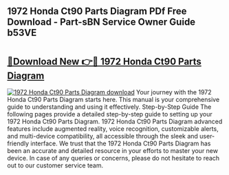 ## 1972 Honda Ct90 Parts Diagram PDf Free Download - Part-sBN Service Owner Guide b53VE

# <h2><a href="http://dfkbay7.blite.top/?on=1972+Honda+Ct90+Parts+Diagram">🔗Download New 👉🔴 1972 Honda Ct90 Parts Diagram</a></h2>

[![1972 Honda Ct90 Parts Diagram download](https://i.imgur.com/lujVjoI.png)](http://dfkbay7.blite.top/?on=1972+Honda+Ct90+Parts+Diagram)
Your journey with the 1972 Honda Ct90 Parts Diagram starts here. This manual is your comprehensive guide to understanding and using it effectively. Step-by-Step Guide The following pages provide a detailed step-by-step guide to setting up your 1972 Honda Ct90 Parts Diagram. 1972 Honda Ct90 Parts Diagram advanced features include augmented reality, voice recognition, customizable alerts, and multi-device compatibility, all accessible through the sleek and user-friendly interface. We trust that the 1972 Honda Ct90 Parts Diagram has been an accurate and detailed resource in your efforts to master your new device. In case of any queries or concerns, please do not hesitate to reach out to our customer service team.
